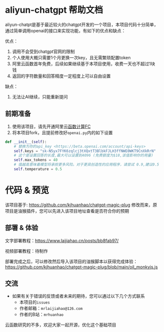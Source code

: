 # aliyun-chatgpt 帮助文档

aliyun-chatpt是基于最近较火的chatgpt开发的一个项目，本项目代码十分简单，
通过简单调用openai的接口来实现功能，有如下的优点和缺点：

优点：
1. 调用不会受到chatgpt官网的限制
2. 个人使用大概只需要1个月更换一次key，且无需繁琐配置token
3. 阿里云函数首年免费，后续如果继续基于本项目使用，收费一天也不超过1块钱
4. 返回的字符数量和回答精度一定程度上可以自由设置

缺点：
1. 无法让AI继续，只能重新提问



## 前期准备
1. 使用该项目，请先开通阿里云[函数计算FC](https://www.aliyun.com/product/fc)
2. 将本项目fork，且提前修改好`openai.py`内的如下设置
```python
def __init__(self):
    # 替换为你的api_key <https://beta.openai.com/account/api-keys>
    self.keys = "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"
    # 这个是设置回答的长度,最大可以设置到4096 (免费额度为$18,该值影响你的用量)
    self.max_tokens = 40
    # 值越高意味着模型将承担更多风险。对于更具创造性的应用程序，请尝试 0.9,建议0.5-0.6
    self.temperature = 0.5
```

# 代码 & 预览
该项目基于: https://github.com/kjhuanhao/chatgpt-magic-plug
修改而来，原项目是油猴插件，您可以先进入该项目地址查看是否符合你的预期


## 部署 & 体验
文字部署教程：https://www.laijiahao.cn/posts/bb8fab97/

视频部署教程：待制作

部署完成之后，可以修改然后导入该项目的油猴脚本以获得完成体验：https://github.com/kjhuanhao/chatgpt-magic-plug/blob/main/oil_monkyjs.js



## 交流
- 如果有关于错误的反馈或者未来的期待，您可以通过以下几个方式联系
  - 本项目的`issues`
  - 作者邮箱：`mrlaijiahao@126.com`
  - 作者的B站：`mrhuanhao`

云函数研究的不多，欢迎大家一起开源，优化这个基础项目

